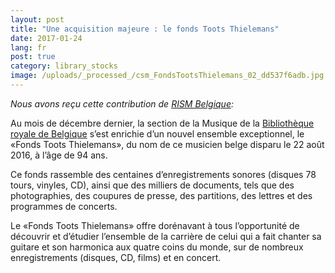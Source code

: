 ```yaml
---
layout: post
title: "Une acquisition majeure : le fonds Toots Thielemans"
date: 2017-01-24
lang: fr
post: true
category: library_stocks
image: /uploads/_processed_/csm_FondsTootsThielemans_02_dd537f6adb.jpg
---
```



_Nous avons reçu cette contribution de [RISM Belgique](/fr/workgroups/belgium-rism-belgium/home.html "Ouvre un lien interne dans la fenêtre courante"):_

Au mois de décembre dernier, la section de la Musique de la [Bibliothèque royale de Belgique](http://www.kbr.be/fr "Ouvre un lien externe dans une nouvelle fenêtre") s’est enrichie d’un nouvel ensemble exceptionnel, le «Fonds Toots Thielemans», du nom de ce musicien belge disparu le 22 août 2016, à l’âge de 94 ans.

Ce fonds rassemble des centaines d’enregistrements sonores (disques 78 tours, vinyles, CD), ainsi que des milliers de documents, tels que des photographies, des coupures de presse, des partitions, des lettres et des programmes de concerts.

Le «Fonds Toots Thielemans» offre dorénavant à tous l’opportunité de découvrir et d’étudier l’ensemble de la carrière de celui qui a fait chanter sa guitare et son harmonica aux quatre coins du monde, sur de nombreux enregistrements (disques, CD, films) et en concert.





<script type="text/javascript">var switchTo5x=true;</script><script type="text/javascript" src="http://w.sharethis.com/button/buttons.js"></script><script type="text/javascript">stLight.options({publisher: "9b601438-1ce1-49d8-bfd7-9cff5df54c17", doNotHash: false, doNotCopy: false, hashAddressBar: false});</script>